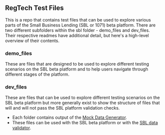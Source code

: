 ## RegTech Test Files

This is a repo that contains test files that can be used to explore various parts of the Small Business Lending (SBL or 1071) beta platform. There are two different subfolders within the sbl folder - demo_files and dev_files. Their respective readmes have additional detail, but here's a high-level overview of their contents.

### demo_files

These are files that are designed to be used to explore different testing scenarios on the SBL beta platform and to help users navigate through different stages of the platform. 


### dev_files

These are files that can be used to explore different testing scenarios on the SBL beta platform but more generally exist to show the structure of files that will and will not pass the SBL platform validation checks. 

- Each folder contains output of the [Mock Data Generator](https://github.com/cfpb/regtech-mock-data-generator).
- These files can be used with the SBL beta platform or with the [SBL data validator](https://github.com/cfpb/regtech-data-validator).
